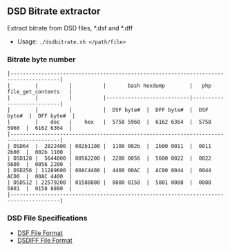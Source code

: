 DSD Bitrate extractor
---

Extract bitrate from DSD files, *.dsf and *.dff
- Usage: `./dsdbitrate.sh </path/file>`

### Bitrate byte number
```
|--------------------------------------------------------------------------------------|
|        |          |          |       bash hexdump        |   php file_get_contents   |
|        |          |          |---------------------------|---------------------------|
|        |          |          |  DSF byte#  |  DFF byte#  |  DSF byte#  |  DFF byte#  |
|        |    dec   |    hex   |  5758 5960  |  6162 6364  |  5758 5960  |  6162 6364  |
|--------------------------------------------------------------------------------------|
| DSD64  |  2822400 | 002b1100 |  1100 002b  |  2b00 0011  |  0011 2b00  |  002b 1100  |
| DSD128 |  5644800 | 00562200 |  2200 0056  |  5600 0022  |  0022 5600  |  0056 2200  |
| DSD256 | 11289600 | 00AC4400 |  4400 00AC  |  AC00 0044  |  0044 AC00  |  00AC 4400  |
| DSD512 | 22579200 | 01588800 |  8800 0158  |  5801 0088  |  0088 5801  |  0158 8800  |
|--------------------------------------------------------------------------------------|
```

### DSD File Specifications
- [DSF File Format](http://dsd-guide.com/sites/default/files/white-papers/DSFFileFormatSpec_E.pdf)  
- [DSDIFF File Format](http://www.sonicstudio.com/pdf/dsd/DSDIFF_1.5_Spec.pdf)  

